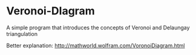 # Veronoi-DIagram
A simple program that introduces the concepts of Veronoi and Delaungay triangulation

Better explanation: http://mathworld.wolfram.com/VoronoiDiagram.html
